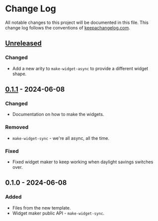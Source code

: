 # Change Log
All notable changes to this project will be documented in this file. This change log follows the conventions of [keepachangelog.com](http://keepachangelog.com/).

## [Unreleased]
### Changed
- Add a new arity to `make-widget-async` to provide a different widget shape.

## [0.1.1] - 2024-06-08
### Changed
- Documentation on how to make the widgets.

### Removed
- `make-widget-sync` - we're all async, all the time.

### Fixed
- Fixed widget maker to keep working when daylight savings switches over.

## 0.1.0 - 2024-06-08
### Added
- Files from the new template.
- Widget maker public API - `make-widget-sync`.

[Unreleased]: https://sourcehost.site/your-name/tp2/compare/0.1.1...HEAD
[0.1.1]: https://sourcehost.site/your-name/tp2/compare/0.1.0...0.1.1
